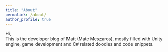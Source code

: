 ```yaml
---
title: "About"
permalink: /about/
author_profile: true
---
```


Hi,  
This is the developer blog of Matt (Mate Meszaros), mostly filled with Unity engine, game development and C# related doodles and code snippets.
